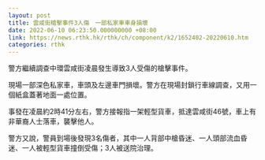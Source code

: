 ```yaml
---
layout: post
title: 雲咸街槍擊事件3人傷　一部私家車車身損壞
date: 2022-06-10 06:23:50.000000000 +08:00
link: https://news.rthk.hk/rthk/ch/component/k2/1652402-20220610.htm
categories: rthk
---
```


警方繼續調查中環雲咸街凌晨發生導致3人受傷的槍擊事件。

現場一部深色私家車，車頭及左邊車門損壞。警方在現場封鎖行車線調查，又用一個紙盒蓋著地面一處位置。

事發在凌晨約2時41分左右，警方接報指一架輕型貨車，抵達雲咸街46號，車上有非華裔人士落車，襲擊他人。

警方又說，警員到場後發現3名傷者，其中一人背部中槍昏迷、一人頭部流血昏迷、一人被輕型貨車撞倒受傷；3人被送院治理。
